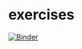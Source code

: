 # exercises

[![Binder](https://mybinder.org/badge_logo.svg)](https://mybinder.org/v2/gh/janash/exercises.git/master)
